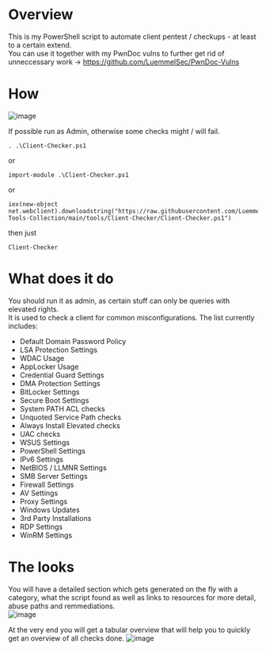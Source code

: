 # Overview  
This is my PowerShell script to automate client pentest / checkups - at least to a certain extend.  
You can use it together with my PwnDoc vulns to further get rid of unneccessary work -> https://github.com/LuemmelSec/PwnDoc-Vulns  

# How
![image](https://github.com/LuemmelSec/Pentest-Tools-Collection/assets/58529760/39b4b892-2d22-4dce-a436-b61d4ac0bfd8)

If possible run as Admin, otherwise some checks might / will fail.  

```
. .\Client-Checker.ps1
```
or
```
import-module .\Client-Checker.ps1
```
or
```
iex(new-object net.webclient).downloadstring("https://raw.githubusercontent.com/LuemmelSec/Pentest-Tools-Collection/main/tools/Client-Checker/Client-Checker.ps1")
```
then just
```
Client-Checker
```

# What does it do  
You should run it as admin, as certain stuff can only be queries with elevated rights.  
It is used to check a client for common misconfigurations. The list currently includes:  
  - Default Domain Password Policy
  - LSA Protection Settings
  - WDAC Usage
  - AppLocker Usage
  - Credential Guard Settings
  - DMA Protection Settings
  - BitLocker Settings
  - Secure Boot Settings
  - System PATH ACL checks
  - Unquoted Service Path checks
  - Always Install Elevated checks
  - UAC checks
  - WSUS Settings
  - PowerShell Settings
  - IPv6 Settings
  - NetBIOS / LLMNR Settings
  - SMB Server Settings
  - Firewall Settings
  - AV Settings
  - Proxy Settings
  - Windows Updates
  - 3rd Party Installations
  - RDP Settings
  - WinRM Settings
  
# The looks
You will have a detailed section which gets generated on the fly with a category, what the script found as well as links to resources for more detail, abuse paths and remmediations.  
![image](https://github.com/LuemmelSec/Pentest-Tools-Collection/assets/58529760/084d6a43-2bcd-4013-a95b-2cc3bf3283a9)

At the very end you will get a tabular overview that will help you to quickly get an overview of all checks done.
![image](https://github.com/LuemmelSec/Pentest-Tools-Collection/assets/58529760/a5b7c4c2-9c05-4dde-9682-66a4409cde78)
